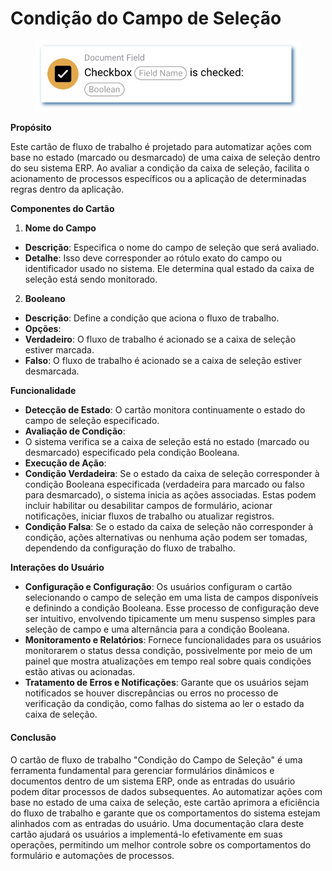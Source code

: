 # Condição do Campo de Seleção

<figure><img src="../../../.gitbook/assets/userlmn_b689c7ce31284b4635be85f674a90917.png" alt=""><figcaption></figcaption></figure>

**Propósito**

Este cartão de fluxo de trabalho é projetado para automatizar ações com base no estado (marcado ou desmarcado) de uma caixa de seleção dentro do seu sistema ERP. Ao avaliar a condição da caixa de seleção, facilita o acionamento de processos específicos ou a aplicação de determinadas regras dentro da aplicação.

**Componentes do Cartão**

1. **Nome do Campo**
* **Descrição**: Especifica o nome do campo de seleção que será avaliado.
* **Detalhe**: Isso deve corresponder ao rótulo exato do campo ou identificador usado no sistema. Ele determina qual estado da caixa de seleção está sendo monitorado.
2. **Booleano**
* **Descrição**: Define a condição que aciona o fluxo de trabalho.
* **Opções**:
* **Verdadeiro**: O fluxo de trabalho é acionado se a caixa de seleção estiver marcada.
* **Falso**: O fluxo de trabalho é acionado se a caixa de seleção estiver desmarcada.

**Funcionalidade**

* **Detecção de Estado**: O cartão monitora continuamente o estado do campo de seleção especificado.
* **Avaliação de Condição**:
* O sistema verifica se a caixa de seleção está no estado (marcado ou desmarcado) especificado pela condição Booleana.
* **Execução de Ação**:
* **Condição Verdadeira**: Se o estado da caixa de seleção corresponder à condição Booleana especificada (verdadeira para marcado ou falso para desmarcado), o sistema inicia as ações associadas. Estas podem incluir habilitar ou desabilitar campos de formulário, acionar notificações, iniciar fluxos de trabalho ou atualizar registros.
* **Condição Falsa**: Se o estado da caixa de seleção não corresponder à condição, ações alternativas ou nenhuma ação podem ser tomadas, dependendo da configuração do fluxo de trabalho.

**Interações do Usuário**

* **Configuração e Configuração**: Os usuários configuram o cartão selecionando o campo de seleção em uma lista de campos disponíveis e definindo a condição Booleana. Esse processo de configuração deve ser intuitivo, envolvendo tipicamente um menu suspenso simples para seleção de campo e uma alternância para a condição Booleana.
* **Monitoramento e Relatórios**: Fornece funcionalidades para os usuários monitorarem o status dessa condição, possivelmente por meio de um painel que mostra atualizações em tempo real sobre quais condições estão ativas ou acionadas.
* **Tratamento de Erros e Notificações**: Garante que os usuários sejam notificados se houver discrepâncias ou erros no processo de verificação da condição, como falhas do sistema ao ler o estado da caixa de seleção.

#### Conclusão

O cartão de fluxo de trabalho "Condição do Campo de Seleção" é uma ferramenta fundamental para gerenciar formulários dinâmicos e documentos dentro de um sistema ERP, onde as entradas do usuário podem ditar processos de dados subsequentes. Ao automatizar ações com base no estado de uma caixa de seleção, este cartão aprimora a eficiência do fluxo de trabalho e garante que os comportamentos do sistema estejam alinhados com as entradas do usuário. Uma documentação clara deste cartão ajudará os usuários a implementá-lo efetivamente em suas operações, permitindo um melhor controle sobre os comportamentos do formulário e automações de processos.
